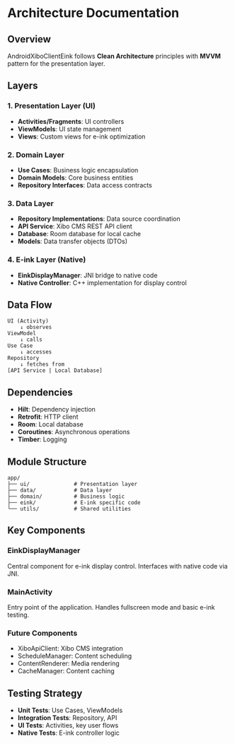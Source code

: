 # Architecture Documentation

## Overview

AndroidXiboClientEink follows **Clean Architecture** principles with **MVVM** pattern for the presentation layer.

## Layers

### 1. Presentation Layer (UI)
- **Activities/Fragments**: UI controllers
- **ViewModels**: UI state management
- **Views**: Custom views for e-ink optimization

### 2. Domain Layer
- **Use Cases**: Business logic encapsulation
- **Domain Models**: Core business entities
- **Repository Interfaces**: Data access contracts

### 3. Data Layer
- **Repository Implementations**: Data source coordination
- **API Service**: Xibo CMS REST API client
- **Database**: Room database for local cache
- **Models**: Data transfer objects (DTOs)

### 4. E-ink Layer (Native)
- **EinkDisplayManager**: JNI bridge to native code
- **Native Controller**: C++ implementation for display control

## Data Flow

```
UI (Activity)
    ↓ observes
ViewModel
    ↓ calls
Use Case
    ↓ accesses
Repository
    ↓ fetches from
[API Service | Local Database]
```

## Dependencies

- **Hilt**: Dependency injection
- **Retrofit**: HTTP client
- **Room**: Local database
- **Coroutines**: Asynchronous operations
- **Timber**: Logging

## Module Structure

```
app/
├── ui/              # Presentation layer
├── data/            # Data layer
├── domain/          # Business logic
├── eink/            # E-ink specific code
└── utils/           # Shared utilities
```

## Key Components

### EinkDisplayManager
Central component for e-ink display control. Interfaces with native code via JNI.

### MainActivity
Entry point of the application. Handles fullscreen mode and basic e-ink testing.

### Future Components
- XiboApiClient: Xibo CMS integration
- ScheduleManager: Content scheduling
- ContentRenderer: Media rendering
- CacheManager: Content caching

## Testing Strategy

- **Unit Tests**: Use Cases, ViewModels
- **Integration Tests**: Repository, API
- **UI Tests**: Activities, key user flows
- **Native Tests**: E-ink controller logic
